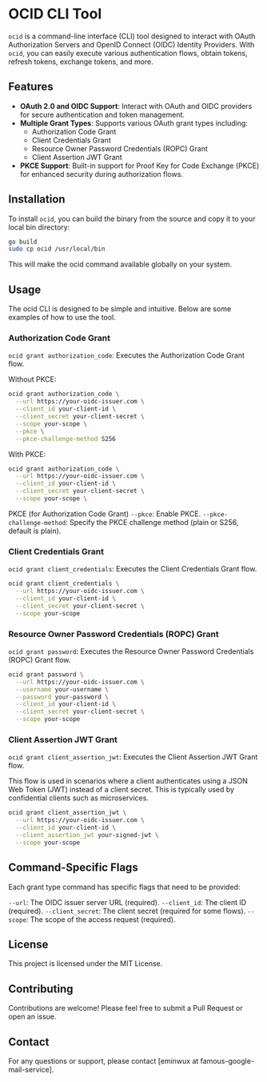 # OCID CLI Tool

`ocid` is a command-line interface (CLI) tool designed to interact with OAuth Authorization Servers and OpenID Connect (OIDC) Identity Providers. With `ocid`, you can easily execute various authentication flows, obtain tokens, refresh tokens, exchange tokens, and more.

## Features

- **OAuth 2.0 and OIDC Support**: Interact with OAuth and OIDC providers for secure authentication and token management.
- **Multiple Grant Types**: Supports various OAuth grant types including:
  - Authorization Code Grant
  - Client Credentials Grant
  - Resource Owner Password Credentials (ROPC) Grant
  - Client Assertion JWT Grant
- **PKCE Support**: Built-in support for Proof Key for Code Exchange (PKCE) for enhanced security during authorization flows.

## Installation

To install `ocid`, you can build the binary from the source and copy it to your local bin directory:

```bash
go build
sudo cp ocid /usr/local/bin
```

This will make the ocid command available globally on your system.

## Usage
The ocid CLI is designed to be simple and intuitive. Below are some examples of how to use the tool.

### Authorization Code Grant
`ocid grant authorization_code`: Executes the Authorization Code Grant flow.

Without PKCE:

```bash
ocid grant authorization_code \
  --url https://your-oidc-issuer.com \
  --client_id your-client-id \
  --client_secret your-client-secret \
  --scope your-scope \
  --pkce \
  --pkce-challenge-method S256
```

With PKCE:
```bash
ocid grant authorization_code \
  --url https://your-oidc-issuer.com \
  --client_id your-client-id \
  --client_secret your-client-secret \
  --scope your-scope \
```

PKCE (for Authorization Code Grant)
`--pkce`: Enable PKCE.
`--pkce-challenge-method`: Specify the PKCE challenge method (plain or S256, default is plain).


### Client Credentials Grant
`ocid grant client_credentials`: Executes the Client Credentials Grant flow.

```bash
ocid grant client_credentials \
  --url https://your-oidc-issuer.com \
  --client_id your-client-id \
  --client_secret your-client-secret \
  --scope your-scope
```

### Resource Owner Password Credentials (ROPC) Grant
`ocid grant password`: Executes the Resource Owner Password Credentials (ROPC) Grant flow.

```bash
ocid grant password \
  --url https://your-oidc-issuer.com \
  --username your-username \
  --password your-password \
  --client_id your-client-id \
  --client_secret your-client-secret \
  --scope your-scope
```
### Client Assertion JWT Grant
`ocid grant client_assertion_jwt`: Executes the Client Assertion JWT Grant flow.

This flow is used in scenarios where a client authenticates using a JSON Web Token (JWT) instead of a client secret. This is typically used by confidential clients such as microservices.

```bash
ocid grant client_assertion_jwt \
  --url https://your-oidc-issuer.com \
  --client_id your-client-id \
  --client_assertion_jwt your-signed-jwt \
  --scope your-scope
```
## Command-Specific Flags
Each grant type command has specific flags that need to be provided:

`--url`: The OIDC issuer server URL (required).
`--client_id`: The client ID (required).
`--client_secret`: The client secret (required for some flows).
`--scope`: The scope of the access request (required).

## License

This project is licensed under the MIT License.

## Contributing
Contributions are welcome! Please feel free to submit a Pull Request or open an issue.

## Contact
For any questions or support, please contact [eminwux at famous-google-mail-service].
